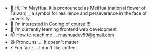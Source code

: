 - 👋 Hi, I’m MayHua. It is pronounced as MeiHua (national flower of Taiwan) _ a symbol for resilience and perseverance in the face of adversity
- 👀 I’m interested in Coding of course!!!!
- 🌱 I’m currently learning frontend web development
- 📫 How to reach me ... mayhuadev59@gmail.com
- 😄 Pronouns: ... It doesn't matter
- ⚡ Fun fact: ... I don't like coffee


